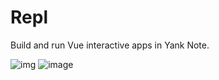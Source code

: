 # Repl

Build and run Vue interactive apps in Yank Note.

![img](https://registry.yank-note.com/cdn/@yank-note/extension-repl/1.2.1/0dfa2071-5651-4d43-a4a8-f3c031dba6fe.png)
![image](https://registry.yank-note.com/cdn/@yank-note/extension-repl/1.2.1/162cc1cc-573f-463a-a092-72f206f9619d.png)
